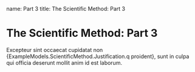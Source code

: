 name: Part 3
title: The Scientific Method: Part 3

# The Scientific Method: Part 3

Excepteur sint occaecat cupidatat non {ExampleModels.ScientificMethod.Justification.q proident}, sunt in culpa qui officia deserunt mollit anim id est laborum.
